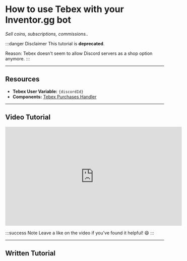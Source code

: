 # How to use Tebex with your Inventor.gg bot
*Sell coins, subscriptions, commissions..*

:::danger Disclaimer
This tutorial is **deprecated**.

Reason: Tebex doesn't seem to allow Discord servers as a shop option anymore.
:::

***

## Resources

- **Tebex User Variable:** `{discordId}`
- **Components:** [Tebex Purchases Handler](/c/tebex-purchases-handler)

***

## Video Tutorial

<iframe width="560" height="315" src="https://www.youtube-nocookie.com/embed/VscL0hXn9jE?si=UpgkQ6JTxEOAUXvP" title="YouTube video player" frameborder="0" allow="accelerometer; autoplay; clipboard-write; encrypted-media; gyroscope; picture-in-picture; web-share" referrerpolicy="strict-origin-when-cross-origin" allowfullscreen></iframe>

:::success Note
Leave a like on the video if you've found it helpful! 😄
:::

***

## Written Tutorial


